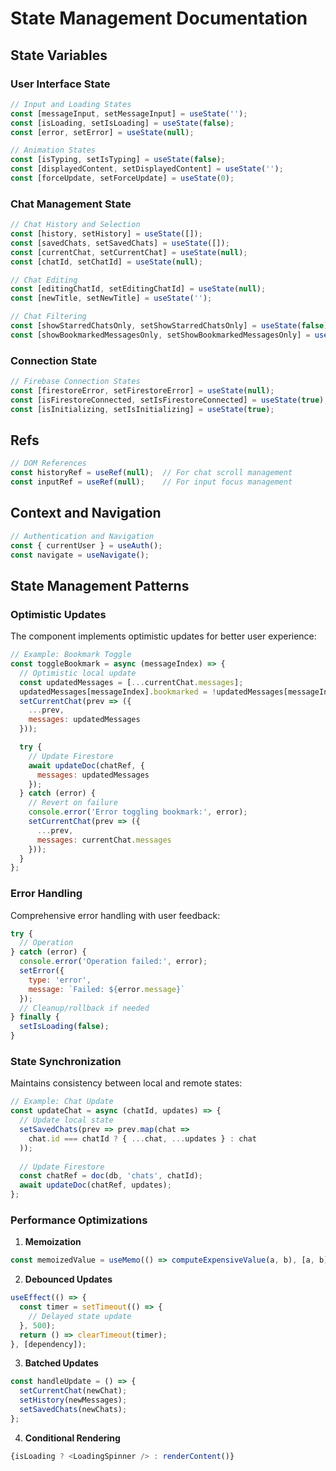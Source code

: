 # State Management Documentation

## State Variables

### User Interface State
```javascript
// Input and Loading States
const [messageInput, setMessageInput] = useState('');
const [isLoading, setIsLoading] = useState(false);
const [error, setError] = useState(null);

// Animation States
const [isTyping, setIsTyping] = useState(false);
const [displayedContent, setDisplayedContent] = useState('');
const [forceUpdate, setForceUpdate] = useState(0);
```

### Chat Management State
```javascript
// Chat History and Selection
const [history, setHistory] = useState([]);
const [savedChats, setSavedChats] = useState([]);
const [currentChat, setCurrentChat] = useState(null);
const [chatId, setChatId] = useState(null);

// Chat Editing
const [editingChatId, setEditingChatId] = useState(null);
const [newTitle, setNewTitle] = useState('');

// Chat Filtering
const [showStarredChatsOnly, setShowStarredChatsOnly] = useState(false);
const [showBookmarkedMessagesOnly, setShowBookmarkedMessagesOnly] = useState(false);
```

### Connection State
```javascript
// Firebase Connection States
const [firestoreError, setFirestoreError] = useState(null);
const [isFirestoreConnected, setIsFirestoreConnected] = useState(true);
const [isInitializing, setIsInitializing] = useState(true);
```

## Refs
```javascript
// DOM References
const historyRef = useRef(null);  // For chat scroll management
const inputRef = useRef(null);    // For input focus management
```

## Context and Navigation
```javascript
// Authentication and Navigation
const { currentUser } = useAuth();
const navigate = useNavigate();
```

## State Management Patterns

### Optimistic Updates
The component implements optimistic updates for better user experience:

```javascript
// Example: Bookmark Toggle
const toggleBookmark = async (messageIndex) => {
  // Optimistic local update
  const updatedMessages = [...currentChat.messages];
  updatedMessages[messageIndex].bookmarked = !updatedMessages[messageIndex].bookmarked;
  setCurrentChat(prev => ({
    ...prev,
    messages: updatedMessages
  }));

  try {
    // Update Firestore
    await updateDoc(chatRef, {
      messages: updatedMessages
    });
  } catch (error) {
    // Revert on failure
    console.error('Error toggling bookmark:', error);
    setCurrentChat(prev => ({
      ...prev,
      messages: currentChat.messages
    }));
  }
};
```

### Error Handling
Comprehensive error handling with user feedback:

```javascript
try {
  // Operation
} catch (error) {
  console.error('Operation failed:', error);
  setError({
    type: 'error',
    message: `Failed: ${error.message}`
  });
  // Cleanup/rollback if needed
} finally {
  setIsLoading(false);
}
```

### State Synchronization
Maintains consistency between local and remote states:

```javascript
// Example: Chat Update
const updateChat = async (chatId, updates) => {
  // Update local state
  setSavedChats(prev => prev.map(chat =>
    chat.id === chatId ? { ...chat, ...updates } : chat
  ));
  
  // Update Firestore
  const chatRef = doc(db, 'chats', chatId);
  await updateDoc(chatRef, updates);
};
```

### Performance Optimizations

1. **Memoization**
```javascript
const memoizedValue = useMemo(() => computeExpensiveValue(a, b), [a, b]);
```

2. **Debounced Updates**
```javascript
useEffect(() => {
  const timer = setTimeout(() => {
    // Delayed state update
  }, 500);
  return () => clearTimeout(timer);
}, [dependency]);
```

3. **Batched Updates**
```javascript
const handleUpdate = () => {
  setCurrentChat(newChat);
  setHistory(newMessages);
  setSavedChats(newChats);
};
```

4. **Conditional Rendering**
```javascript
{isLoading ? <LoadingSpinner /> : renderContent()}
